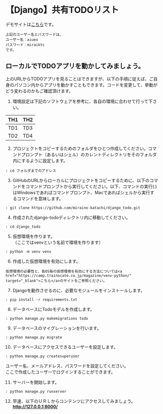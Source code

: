 # 【Django】共有TODOリスト

デモサイトは<a href="https://1110tk.pythonanywhere.com/" target="_blank">こちら</a>です。

```
上記のユーザー名とパスワードは、
ユーザー名：aiueo
パスワード：miraiktc
です。
```

## ローカルでTODOアプリを動かしてみましょう。  

上のURLからTODOアプリを見ることはできますが、以下の手順に従えば、ご自身のパソコン内からアプリを動かすこともできます。コードを変更して、挙動がどう変わるのかもご確認頂けます。  

1. 環境設定は下記のソフトウェアを参考に、各自の環境に合わせて行って下さい。  

| TH1 | TH2 |
----|----
| TD1 | TD3 |
| TD2 | TD4 |

2. プロジェクトをコピーするためのフォルダをひとつ作成してください。コマンドプロンプト（あるいはシェル）のカレントディレクトリをそのフォルダ内にするように設定します。
```
: cd フォルダまでのアドレス
```

3. GitHubのURLからローカルにプロジェクトをコピーするために、以下のコマンドをコマンドプロンプトから実行してください。以下、コマンドの実行(:)はWindowsであればコマンドプロンプト、Macであればシェルから実行するコマンドを意味します。  
```
: git clone https://github.com/miraino-katachi/django_todo.git
```

4. 作成されたdjango-todoディレクトリ内に移動してください。  
```
: cd django_todo
```

5. 仮想環境を作ります。  
（ここではvenvという名前で環境を作ります）  
```
: python -m venv venv
```

6. 作成した仮想環境を有効にします。  
```
仮想環境の必要性と、各OS毎の仮想環境を有効にする方法については<a href="https://camp.trainocate.co.jp/magazine/venv-python/" target="_blank">こちら</a>のサイトをご参照ください。
```

7. Djangoを動作させるのに、必要なモジュールをインストールします。  
```
: pip install -r requirements.txt
```

8. データベースにTodoモデルを作成します。  
```
: python manage.py makemigrations todo
```

9. データベースのマイグレーションを行います。  
```
: python manage.py migrate
```

10. データベースにアクセスできるユーザーを設定します。
```
: python manage.py createsuperuser  
```
ユーザー名、メールアドレス、パスワードを設定してください。  
ここで作成したユーザーでログインすることができます。  

11. サーバーを開始します。  
```
: python manage.py runserver
```

12. 早速、以下のＵＲＬからコンテンツにアクセスしてみましょう。  
  **http://127.0.0.1:8000/**
